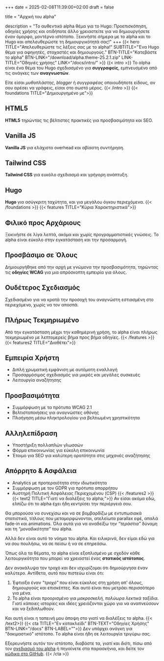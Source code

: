 +++
date = 2025-02-08T11:39:00+02:00
draft = false

title = "Αρχική του alpha"

description = "Το αυθεντικό alpha θέμα για το Hugo: Προεπισκόπηση, οδηγίες χρήσης και οτιδήποτε άλλο χρειαστείτε για να δημιουργήσετε έναν όμορφο, μοντέρνο ιστότοπο. Ξεκινήστε σήμερα με το alpha και το Hugo και απελευθερώστε τη δημιουργικότητά σας!"
+++
{{< hero TITLE="Απελευθερώστε τις λέξεις σας με το alpha!" SUBTITLE="Ένα Hugo θέμα για αφηγητές, στοχαστές και δημιουργούς." BTN-TITLE="Κατεβάστε το alpha" BTN-LINK="/download/alpha.theme-25.2.1.zip" LINK-TITLE="Οδηγιές χρήσης" LINK="/docs/intro/" >}}
{{< intro  >}}
Το αlpha είναι ένα θέμα του Hugo σχεδιασμένο για **συγγραφείς**, εμπνευσμένο από τις ανάγκες των **αναγνωστών**. 

Είτε είσαι *μυθοπλάστης*, *blogger* ή *συγγραφέας* οποιουδήποτε είδους, αν σου αρέσει να γράφεις, είσαι στο σωστό μέρος. 
{{< /intro >}}
{{< foundations TITLE="Δημιουργημένο με">}}
## HTML5 
**HTML5** τηρώντας τις βέλτιστες πρακτικές για προσβασιμότητα και SEO.

## Vanilla JS
**Vanilla JS** για ελάχιστο overhead και αβίαστη συντήρηση.

## Tailwind CSS
**Tailwind CSS** για ευκόλο σχεδιασμό και γρήγορη ανάπτυξη.

## Hugo 
**Hugo** για ασύγκριτη ταχύτητα, και για μεγάλου όγκου περιεχόμενα.
{{< /foundations >}}
{{< features TITLE="Κύρια Χαρακτηριστικά">}}
## Φιλικό προς Αρχάριους
 Ξεκινήστε σε λίγα λεπτά, ακόμα και χωρίς προγραμματιστικές γνώσεις. Το alpha είναι εύκολο στην εγκατάσταση και την προσαρμογή.
## Προσβάσιμο σε Όλους
  Δημιουργήθηκε από την αρχή με γνώμονα την προσβασιμότητα, τηρώντας τις **οδηγίες WCAG** για μια απρόσκοπτη εμπειρία για όλους.
## Ουδέτερος Σχεδιασμός
  Σχεδιασμένο για να κρατά την προσοχή του αναγνώστη εστιασμένη στο περιεχόμενο, χωρίς να τον αποσπά.
## Πλήρως Τεκμηριωμένο
Από την εγκατάσταση μέχρι την καθημερινή χρήση, το alpha είναι πλήρως τεκμηριωμένο με λεπτομερείς βήμα προς βήμα οδηγίες.
{{< /features >}}
{{< features2 TITLE="Διαθέτει">}} 
## Εμπειρία Χρήστη

- Διπλή χρωματική εμφάνιση με αυτόματη εναλλαγή
- Προσαρμόσιμος σχεδιασμός για μικρές και μεγάλες συσκευές
- Λειτουργία αναζήτησης

## Προσβασιμότητα

- Συμμόρφωση με τα πρότυπα WCAG 2.1
- Βελτιστοποιήσεις για αναγνώστες οθόνης
- Πλοήγηση μέσω πληκτρολογίου για βελτιωμένη χρηστικότητα

## Αλληλεπίδραση

- Υποστήριξη πολλαπλών γλωσσών
- Φόρμα επικοινωνίας για εύκολη επικοινωνία
- Έτοιμο για SEO για καλύτερη ορατότητα στις μηχανές αναζήτησης

## Απόρρητο & Ασφάλεια

- Analytics με προτεραιότητα στην ιδιωτικότητα
- Συμμόρφωση με τον GDPR για πρότυπα απορρήτου
- Αυστηρή Πολιτική Ασφάλειας Περιεχομένου (CSP)
{{< /features2 >}}
{{< text2 TITLE="Γιατί να διαλέξεις το alpha;">}}
Αν είσαι ακόμα εδώ, ελπίζω ότι το alpha έχει ήδη κεντρίσει την περιέργειά σου.

Θα μπορούσα να συνεχίσω και να σε βομβαρδίζω με εντυπωσιακά στατιστικά, τίτλους που μεταμορφώνονται, ατελείωτα parallax εφέ, απαλά fade-in και animations. Όλα αυτά για να αναδείξω την *“τεράστια”* δύναμη και τη *“μοναδικότητα”* του alpha.

Αλλά δεν είναι αυτό το νόημα του alpha.
Και ειλικρινά, δεν είμαι εδώ για να σου πουλήσω, να σε πείσω ή να σε επηρεάσω.

Όπως όλα τα θέματα, το alpha είναι εξοπλισμένο με σχεδόν κάθε λειτουργικότητα που μπορεί να χρειαστεί ένας **στατικός ιστότοπος**.

Δεν ανακάλυψα τον τροχό και δεν ισχυρίζομαι ότι δημιούργησα έναν καλύτερο.
Αντίθετα, αυτό που πιστεύω είναι ότι:

1. Έφτιαξα έναν *"τροχό"* που είναι εύκολος στη χρήση απ' όλους, δημιουργούς και επισκέπτες. Και αυτό είναι που μετράει περισσότερο για μένα.
2. Το alpha είναι προορισμένο για *μακροσκελή, πολύωρα λεκτικά ταξίδια*. Γιατί κάποιες ιστορίες και ιδέες χρειάζονται χώρο για να αναπνεύσουν και να ξεδιπλωθούν.

Και αυτή είναι η ταπεινή μου άποψη στο γιατί να διαλέξεις το alpha.
{{< /text2>}}
{{< cta TITLE="Εν κατακλείδι" BTN-TEXT="Οδηγίες Χρήσης" BTN-LINK="/docs" BTN-LABEL="">}} 
Δεν υπάρχει ανάγκη για "δοκιμαστικό" ιστότοπο. Tο alpha είναι ήδη σε λειτουργία τριγύρω σας. 

Εξερευνήστε αυτόν τον ιστότοπο, διαβάστε τα, *γιατί* και *διότι*, πίσω από τον [σχεδιασμό του alpha](/#) ή πηγαίνετε στα παρασκήνια, και δείτε τον [κώδικα στο GitHub](https://github.com/oxypteros/alpha-theme "Το GitHub repo του alpha").
{{< /cta >}}